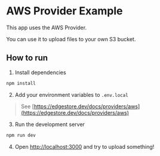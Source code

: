 # AWS Provider Example

This app uses the AWS Provider.

You can use it to upload files to your own S3 bucket.

## How to run

1. Install dependencies

```bash
npm install
```

2. Add your environment variables to `.env.local`

> See [https://edgestore.dev/docs/providers/aws](https://edgestore.dev/docs/providers/aws)

3. Run the development server

```bash
npm run dev
```

4. Open [http://localhost:3000](http://localhost:3000) and try to upload something!